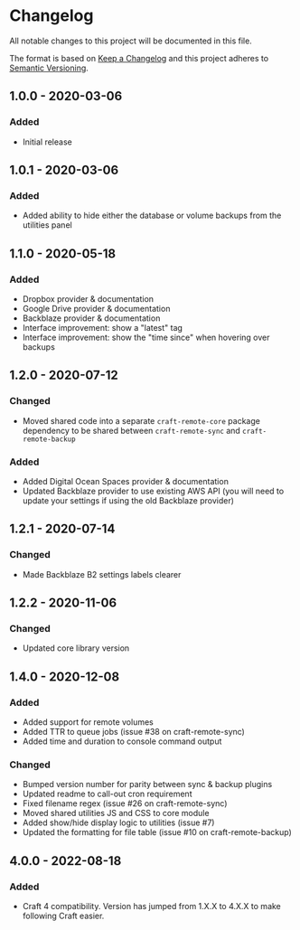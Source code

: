 # Changelog

All notable changes to this project will be documented in this file.

The format is based on [Keep a Changelog](http://keepachangelog.com/) and this project adheres to [Semantic Versioning](http://semver.org/).

## 1.0.0 - 2020-03-06

### Added

- Initial release

## 1.0.1 - 2020-03-06

### Added

- Added ability to hide either the database or volume backups from the utilities panel

## 1.1.0 - 2020-05-18

### Added

- Dropbox provider & documentation
- Google Drive provider & documentation
- Backblaze provider & documentation
- Interface improvement: show a "latest" tag
- Interface improvement: show the "time since" when hovering over backups

## 1.2.0 - 2020-07-12

### Changed

- Moved shared code into a separate `craft-remote-core` package dependency to be shared between `craft-remote-sync` and `craft-remote-backup`

### Added

- Added Digital Ocean Spaces provider & documentation
- Updated Backblaze provider to use existing AWS API (you will need to update your settings if using the old Backblaze provider)

## 1.2.1 - 2020-07-14

### Changed

- Made Backblaze B2 settings labels clearer

## 1.2.2 - 2020-11-06

### Changed

- Updated core library version

## 1.4.0 - 2020-12-08

### Added

- Added support for remote volumes
- Added TTR to queue jobs (issue #38 on craft-remote-sync)
- Added time and duration to console command output

### Changed

- Bumped version number for parity between sync & backup plugins
- Updated readme to call-out cron requirement
- Fixed filename regex (issue #26 on craft-remote-sync)
- Moved shared utilities JS and CSS to core module
- Added show/hide display logic to utilities (issue #7)
- Updated the formatting for file table (issue #10 on craft-remote-backup)

## 4.0.0 - 2022-08-18

### Added

- Craft 4 compatibility. Version has jumped from 1.X.X to 4.X.X to make following Craft easier.
